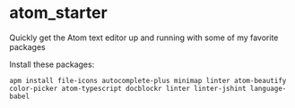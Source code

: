 # atom_starter
Quickly get the Atom text editor up and running with some of my favorite packages


Install these packages: 

```
apm install file-icons autocomplete-plus minimap linter atom-beautify color-picker atom-typescript docblockr linter linter-jshint language-babel
```
